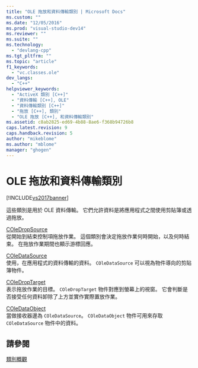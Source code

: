 ```yaml
---
title: "OLE 拖放和資料傳輸類別 | Microsoft Docs"
ms.custom: ""
ms.date: "12/05/2016"
ms.prod: "visual-studio-dev14"
ms.reviewer: ""
ms.suite: ""
ms.technology: 
  - "devlang-cpp"
ms.tgt_pltfrm: ""
ms.topic: "article"
f1_keywords: 
  - "vc.classes.ole"
dev_langs: 
  - "C++"
helpviewer_keywords: 
  - "ActiveX 類別 [C++]"
  - "資料傳輸 [C++], OLE"
  - "資料傳輸類別 [C++]"
  - "拖放 [C++], 類別"
  - "OLE 拖放 [C++], 和資料傳輸類別"
ms.assetid: c8ab2825-ed69-4b88-8ae6-f368b94726b8
caps.latest.revision: 9
caps.handback.revision: 5
author: "mikeblome"
ms.author: "mblome"
manager: "ghogen"
---
```

# OLE 拖放和資料傳輸類別
[!INCLUDE[vs2017banner](../assembler/inline/includes/vs2017banner.md)]

這些類別是用於 OLE 資料傳輸。  它們允許資料是將應用程式之間使用剪貼簿或透過拖放。  
  
 [COleDropSource](../mfc/reference/coledropsource-class.md)  
 從開始到結束控制項拖放作業。  這個類別會決定拖放作業何時開始，以及何時結束。  在拖放作業期間也顯示游標回應。  
  
 [COleDataSource](../mfc/reference/coledatasource-class.md)  
 使用，在應用程式的資料傳輸的資料。  `COleDataSource` 可以視為物件導向的剪貼簿物件。  
  
 [COleDropTarget](../mfc/reference/coledroptarget-class.md)  
 表示拖放作業的目標。  `COleDropTarget` 物件對應到螢幕上的視窗。  它會判斷是否接受任何資料卸除了上方並實作實際置放作業。  
  
 [COleDataObject](../mfc/reference/coledataobject-class.md)  
 當做接收器邊為 `COleDataSource`。  `COleDataObject` 物件可用來存取 `COleDataSource` 物件中的資料。  
  
## 請參閱  
 [類別概觀](../mfc/class-library-overview.md)